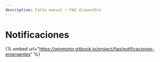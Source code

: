 ```yaml
---
description: Falta manual > FAQ disponible
---
```


# Notificaciones

{% embed url="https://winmotor.gitbook.io/project/faq/notificaciones-emergentes" %}



